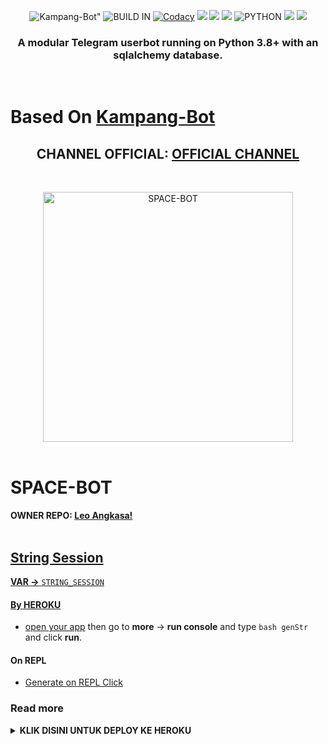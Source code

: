 <p align="center">
    <img alt=Kampang-Bot" src="https://img.shields.io/badge/SPACE%20VERSION-4.+-brightgreen"/>
    <img alt="BUILD IN" src="https://img.shields.io/badge/BUILD%20-Last Day-brightgreen"/>
    <a href="https://travis-ci.com/AngkasaBot/Space-Bot.svg?branch=Kampang" /></a>
    <a href="https://app.codacy.com/gh/AngkasaBoy/Space-Bot/dashboard"> <img src="https://img.shields.io/codacy/grade/a8f0747a964e4712818a28d2a7f4edd3?color=blue&logo=codacy&style=for-the-badge" alt="Codacy" /></a>
    <a href="https://github.com/AngkasaBoy/Space-Bot"> <img src="https://img.shields.io/github/repo-size/AngkasaBoy/Space-Bot?logo=github&style=for-the-badge" /></a>
    <a href="https://github.com/AngkasaBoy/Space-Bot/network/members"> <img src="https://img.shields.io/github/forks/AngkasaBoy/Space-Bot?logo=github&style=for-the-badge" /></a>
    <a href="https://pypi.org/project/Telethon/"> <img src="https://img.shields.io/pypi/v/telethon?label=telethon&logo=pypi&logoColor=white&style=for-the-badge" /></a>
    <img alt="PYTHON" src="https://img.shields.io/badge/PYTHON-v3.9.2-blue?style=for-the-badge&logo=appveyor"/>
    <a href="https://hub.docker.com/r/spacebot14/spaceman"> <img src="https://img.shields.io/docker/image-size/spacebot14/spaceman/space?label=docker%20image%20size&logo=docker&style=for-the-badge" /></a>
    <a href="https://hub.docker.com/r/spacebot14/spaceman/space"> <img src="https://img.shields.io/docker/v/spacebot14/spaceman/space?label=docker%20version&logo=docker&style=for-the-badge" /></a>
   </p>


<h3 align="center">A modular Telegram userbot running on Python 3.8+ with an sqlalchemy database.</h3>
<p align="center">&nbsp;</p>

# Based On [Kampang-Bot](https://github.com/ManusiaRakitan/Kampang-Bot)

<h2 align="center"><b>CHANNEL OFFICIAL: <a href="https://telegram.dog/storyangkasa">OFFICIAL CHANNEL</a></b></h2>
<br>
<p align="center">
   <a href="https://github.com/AngkasaBoy/Space-Bot"><img src="https://telegra.ph/file/6234955e1c69ce6488e1e.jpg" alt="SPACE-BOT" width=400px></a>
   <br>
   <br>
</p>
<h1>SPACE-BOT</h1>
<b>OWNER REPO: <a href="https://t.me/leoangkasaaa">Leo Angkasa!</b>
<br>
<br>
    
## String Session
**VAR ->** `STRING_SESSION`
#### By HEROKU
- [open your app](https://dashboard.heroku.com/apps/) then go to **more** -> **run console** and type `bash genStr` and click **run**.
#### On REPL
- [Generate on REPL Click](https://repl.it/@ManusiaRakitan/stringsession#README.md)
### Read more
<details>
  <summary><b>KLIK DISINI UNTUK DEPLOY KE HEROKU</b></summary>

## CARA DEPLOY? JANGAN MALAS MEMBACA 📖

```
* **[HEROKU](https://www.heroku.com/) Method** 🔧

  > First get API_KE & API_HASH in my.telegram.org (required)

  > Get String Session on command below run in your terminal (required)

  > Next click Deploy the button below. 

  > Fill in the required fields on heroku

  > Finally turn on the app and check the logs (settings -> view logs) enjoy :)
```

* DENGAN HEROKU:
<p align="center">
   <a href = "https://heroku.com/deploy?template=https://github.com/AngkasaBoy/Space-Bot/tree/Kampang"><img src="https://telegra.ph/file/00b6e7e6025ebfe87238e.jpg" alt="Press to Takeoff" width="300px"></a>
</p>
<br>

## How to setup Google Drive
<p align="center"><a href="https://telegra.ph/How-To-Setup-Google-Drive-04-03"> <img src="https://raw.githubusercontent.com/ManusiaRakitan/Bot-Kampang/Kampang/userbot/resources/gd.png" alt="Click" width="210" height="34.45" /></a></p>

## Credits
*   [RaphielGang](https://github.com/RaphielGang) - Telegram-Paperplane
*   [AvinashReddy3108](https://github.com/AvinashReddy3108) - PaperplaneExtended
*   [Mkaraniya](https://github.com/mkaraniya) & [Dev73](https://github.com/Devp73) - OpenUserBot
*   [Mr.Miss](https://github.com/keselekpermen69) - UserButt
*   [adekmaulana](https://github.com/adekmaulana) - ProjectBish
*   [MoveAngel](https://github.com/MoveAngel) - One4uBot
*   [AidilAryanto](https://github.com/aidilaryanto) - ProjectDils 
*   [Alfianandaa](https://github.com/alfianandaa/ProjectAlf) - ProjectAlf
*   [AnggaR69s](https://github.com/GengKapak/DCLXVI) - DCLXVI
*   [kandnub](https://github.com/kandnub) - TG-UserBot
*   [༺αиυвιѕ༻](https://github.com/Dark-Princ3) - X-tra-Telegram
*   [Sahyam2019](https://github.com/sahyam2019/oub-remix) - oub-remix
*   [TeamUserge](https://github.com/UsergeTeam/Userge) - Userge
*   AND OTHER

## License
Licensed under [Raphielscape Public License](https://github.com/X-Newbie/XBot-Remix/blob/x-sql-extended/LICENSE) - Version 1.d, February 2020
